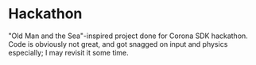 Hackathon
=========

"Old Man and the Sea"-inspired project done for Corona SDK hackathon. Code is obviously not great, and got snagged on input and physics especially; I may revisit it some time.